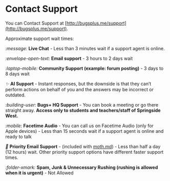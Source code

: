 # Contact Support

You can Contact Support at [http://bugsplus.me/support](http://bugsplus.me/support).

Approximate support wait times:

<i class="fa-message">:message:</i> **Live Chat** - Less than 3 minutes wait if a support agent is online.

<i class="fa-envelope-open-text">:envelope-open-text:</i> **Email support** - 3 hours to 2 days wait

<i class="fa-laptop-mobile">:laptop-mobile:</i> **Community Support (example: forum posting)** - 3 days to 8 days wait

<i class="fa-sparkles">:sparkles:</i> **AI Support** - Instant responses, but the downside is that they can’t perform actions on behalf of you and the answers may be incorrect or outdated.

<i class="fa-building-user">:building-user:</i> **Bugs+ HQ Support** - You can book a meeting or go there straight away. **Access only to students and teachers/staff of Springside West.**

<i class="fa-mobile">:mobile:</i> **Facetime Audio** - You can call us on Facetime Audio (only for Apple devices) - Less than 15 seconds wait if a support agent is online and ready to talk

<i class="fa-crown">:crown:</i> **Priority Email Support** - (included with [moth.md](../gameplay/moth.md "mention")) - Less than half a day (12 hours) wait. Other priority support options have different faster support times.

<i class="fa-folder-xmark">:folder-xmark:</i> **Spam, Junk & Unnecessary Rushing (rushing is allowed when it is urgent)** - Not Allowed
